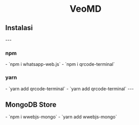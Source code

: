 <h1 align="center">VeoMD</h1>

<h2>Instalasi</h2>
---
<h3>npm</h3>
- `npm i whatsapp-web.js`
- `npm i qrcode-terminal`
<h3>yarn</h3>
- `yarn add qrcode-terminal`
- `yarn add qrcode-terminal`
---
<h2>MongoDB Store</h2>
- `npm i wwebjs-mongo`
- `yarn add wwebjs-mongo`
